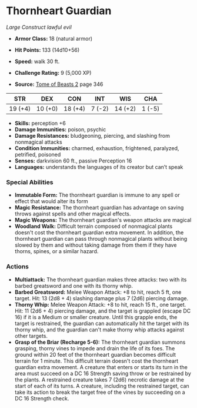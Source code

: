 # Thornheart Guardian

*Large* *Construct* *lawful evil*

- **Armor Class:** 18 (natural armor)
- **Hit Points:** 133 (14d10+56)
- **Speed:** walk 30 ft.

- **Challenge Rating:** 9 (5,000 XP)
- **Source:** [Tome of Beasts 2](https://koboldpress.com/kpstore/product/tome-of-beasts-2-for-5th-edition) page 346

| STR | DEX | CON | INT | WIS | CHA |
| --- | --- | --- | --- | --- | --- |
| 19 (+4) | 10 (+0) | 18 (+4) | 7 (-2) | 14 (+2) | 1 (-5) |

- **Skills:** perception +6
- **Damage Immunities:** poison, psychic
- **Damage Resistances:** bludgeoning, piercing, and slashing from nonmagical attacks
- **Condition Immunities:** charmed, exhaustion, frightened, paralyzed, petrified, poisoned
- **Senses:** darkvision 60 ft., passive Perception 16
- **Languages:** understands the languages of its creator but can’t speak

### Special Abilities

- **Immutable Form:** The thornheart guardian is immune to any spell or effect that would alter its form
- **Magic Resistance:** The thornheart guardian has advantage on saving throws against spells and other magical effects.
- **Magic Weapons:** The thornheart guardian's weapon attacks are magical
- **Woodland Walk:** Difficult terrain composed of nonmagical plants doesn't cost the thornheart guardian extra movement. In addition, the thornheart guardian can pass through nonmagical plants without being slowed by them and without taking damage from them if they have thorns, spines, or a similar hazard.

### Actions

- **Multiattack:** The thornheart guardian makes three attacks: two with its barbed greatsword and one with its thorny whip.
- **Barbed Greatsword:** Melee Weapon Attack: +8 to hit, reach 5 ft, one target. Hit: 13 (2d8 + 4) slashing damage plus 7 (2d6) piercing damage.
- **Thorny Whip:** Melee Weapon Attack: +8 to hit, reach 15 ft., one target. Hit: 11 (2d6 + 4) piercing damage, and the target is grappled (escape DC 16) if it is a Medium or smaller creature. Until this grapple ends, the target is restrained, the guardian can automatically hit the target with its thorny whip, and the guardian can't make thorny whip attacks against other targets.
- **Grasp of the Briar (Recharge 5-6):** The thornheart guardian summons grasping, thorny vines to impede and drain the life of its foes. The ground within 20 feet of the thornheart guardian becomes difficult terrain for 1 minute. This difficult terrain doesn't cost the thornheart guardian extra movement. A creature that enters or starts its turn in the area must succeed on a DC 16 Strength saving throw or be restrained by the plants. A restrained creature takes 7 (2d6) necrotic damage at the start of each of its turns. A creature, including the restrained target, can take its action to break the target free of the vines by succeeding on a DC 16 Strength check.


